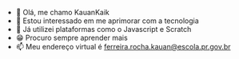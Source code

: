- 👋 Olá, me chamo KauanKaik
- 👀 Estou interessado em me aprimorar com a tecnologia
- 🌱 Já utilizei plataformas como o Javascript e Scratch
- 😁 Procuro sempre aprender mais
- 📫 Meu endereço virtual é ferreira.rocha.kauan@escola.pr.gov.br

<!---
KauanKawik/KauanKawik is a ✨ special ✨ repository because its `README.md` (this file) appears on your GitHub profile.
You can click the Preview link to take a look at your changes.
--->
